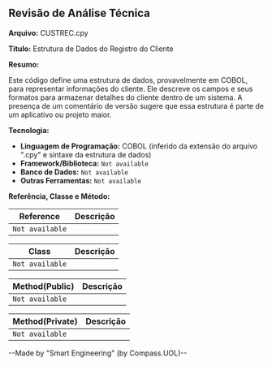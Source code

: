 ## Revisão de Análise Técnica

**Arquivo:**  CUSTREC.cpy

**Título:**  Estrutura de Dados do Registro do Cliente

**Resumo:** 

Este código define uma estrutura de dados, provavelmente em COBOL, para representar informações do cliente. Ele descreve os campos e seus formatos para armazenar detalhes do cliente dentro de um sistema. A presença de um comentário de versão sugere que essa estrutura é parte de um aplicativo ou projeto maior.

**Tecnologia:**

* **Linguagem de Programação:** COBOL (inferido da extensão do arquivo ".cpy" e sintaxe da estrutura de dados)
* **Framework/Biblioteca:**  `Not available`
* **Banco de Dados:** `Not available`
* **Outras Ferramentas:** `Not available`

**Referência, Classe e Método:**

| Reference | Descrição |
|---|---|
| `Not available` |  |

| Class | Descrição |
|---|---|
| `Not available` |  |

| Method(Public) | Descrição |
|---|---|
| `Not available` |  |

| Method(Private) | Descrição |
|---|---|
| `Not available` |  |

--Made by "Smart Engineering" (by Compass.UOL)--